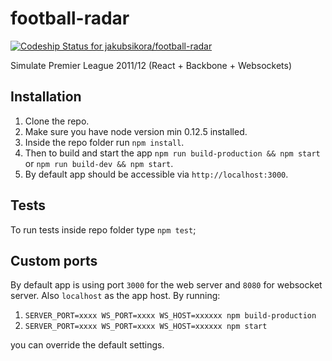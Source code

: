 # football-radar
[ ![Codeship Status for jakubsikora/football-radar](https://codeship.com/projects/868c9cd0-4999-0133-6ea0-168d58eb1296/status?branch=master)](https://codeship.com/projects/105645)

Simulate Premier League 2011/12 (React + Backbone + Websockets)

## Installation
1. Clone the repo.
2. Make sure you have node version min 0.12.5 installed.
3. Inside the repo folder run `npm install`.
4. Then to build and start the app `npm run build-production && npm start` or `npm run build-dev && npm start`.
5. By default app should be accessible via `http://localhost:3000`.

## Tests
To run tests inside repo folder type `npm test`; 

## Custom ports
By default app is using port `3000` for the web server and `8080` for websocket server. Also `localhost` as the app host. By running:

1. `SERVER_PORT=xxxx WS_PORT=xxxx WS_HOST=xxxxxx npm build-production` 
2. `SERVER_PORT=xxxx WS_PORT=xxxx WS_HOST=xxxxxx npm start` 

you can override the default settings.
